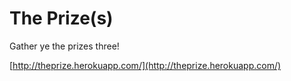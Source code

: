 The Prize(s)
============

Gather ye the prizes three!

[http://theprize.herokuapp.com/](http://theprize.herokuapp.com/)
